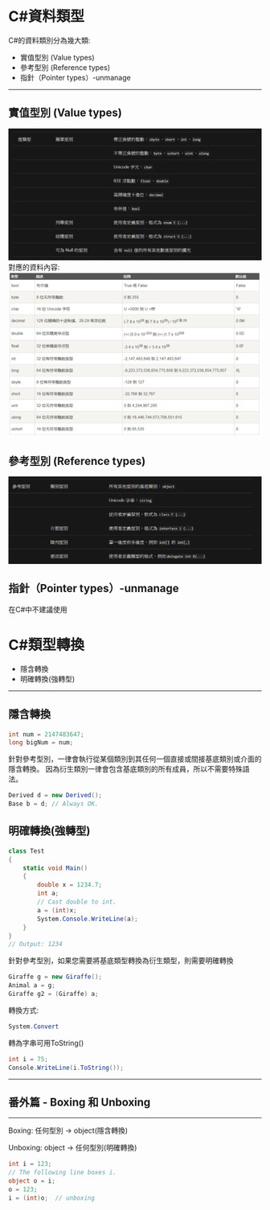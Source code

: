 # C#資料類型
C#的資料類別分為幾大類:
- 實值型別 (Value types)
- 參考型別 (Reference types)
- 指針（Pointer types）-unmanage
---
## 實值型別 (Value types)
![](2020-02-24-23-57-13.png)
對應的資料內容:
![](2020-02-24-23-59-48.png)

## 參考型別 (Reference types)
![](2020-02-25-00-00-42.png)

## 指針（Pointer types）-unmanage

在C#中不建議使用
<br/>
# C#類型轉換
- 隱含轉換
- 明確轉換(強轉型)
---

## 隱含轉換

```C#
int num = 2147483647;
long bigNum = num;
```
針對參考型別，一律會執行從某個類別到其任何一個直接或間接基底類別或介面的隱含轉換。 因為衍生類別一律會包含基底類別的所有成員，所以不需要特殊語法。

```C#
Derived d = new Derived();  
Base b = d; // Always OK.
```
## 明確轉換(強轉型)
```C#
class Test
{
    static void Main()
    {
        double x = 1234.7;
        int a;
        // Cast double to int.
        a = (int)x;
        System.Console.WriteLine(a);
    }
}
// Output: 1234
```
針對參考型別，如果您需要將基底類型轉換為衍生類型，則需要明確轉換
```C# 
Giraffe g = new Giraffe();  
Animal a = g;    
Giraffe g2 = (Giraffe) a;
```
轉換方式:
```C#
System.Convert
```
轉為字串可用ToString()
```C#
int i = 75;
Console.WriteLine(i.ToString());
```
---
## 番外篇 - Boxing 和 Unboxing
---
Boxing: 任何型別 -> object(隱含轉換)

Unboxing: object -> 任何型別(明確轉換)
```C#
int i = 123;
// The following line boxes i.
object o = i;
o = 123;
i = (int)o;  // unboxing
```
